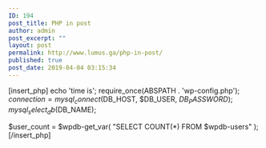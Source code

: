 ```yaml
---
ID: 194
post_title: PHP in post
author: admin
post_excerpt: ""
layout: post
permalink: http://www.lumus.ga/php-in-post/
published: true
post_date: 2019-04-04 03:15:34
---
```

[insert_php]
echo 'time is';
require_once(ABSPATH . 'wp-config.php');
$connection = mysql_connect($DB_HOST, $DB_USER, $DB_PASSWORD);
mysql_select_db($DB_NAME);

$user_count = $wpdb-get_var( "SELECT COUNT(*) FROM $wpdb-users" );   
[/insert_php]